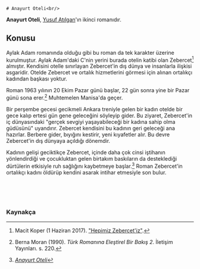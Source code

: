     # Anayurt Oteli<br/> 

**Anayurt Oteli**, [Yusuf Atılgan](https://tr.wikipedia.org/wiki/Yusuf_At%C4%B1lgan)'ın ikinci romanıdır.

## Konusu

Aylak Adam romanında olduğu gibi bu roman da tek karakter üzerine kurulmuştur. Aylak Adam'daki C'nin yerini burada otelin katibi olan Zebercet[^1] almıştır. Kendisini otelle sınırlayan Zebercet'in dış dünya ve insanlarla ilişkisi asgaridir. Otelde Zebercet ve ortalık hizmetlerini görmesi için alınan ortalıkçı kadından başkası yoktur.

Roman 1963 yılının 20 Ekim Pazar günü başlar, 22 gün sonra yine bir Pazar günü sona erer.[^2] Muhtemelen Manisa'da geçer.

Bir perşembe gecesi gecikmeli Ankara treniyle gelen bir kadın otelde bir gece kalıp ertesi gün gene geleceğini söyleyip gider. Bu ziyaret, Zebercet'in iç dünyasındaki "gerçek sevgiyi yaşayabileceği bir kadına sahip olma güdüsünü" uyandırır. Zebercet kendisini bu kadının geri geleceği ana hazırlar. Berbere gider, bıyığını kestirir, yeni kıyafetler alır. Bu devre Zebercet'in dış dünyaya açıldığı dönemdir.

Kadının gelişi geciktikçe Zebercet, içinde daha çok cinsi iştihanın yönlendirdiği ve çocukluktan gelen birtakım baskıların da desteklediği dürtülerin etkisiyle ruh sağlığını kaybetmeye başlar.[^3] Roman Zebercet'in ortalıkçı kadını öldürüp kendini asarak intihar etmesiyle son bulur.

<br/><br/><br/>
### Kaynakça

[^1]: Macit Koper (1 Haziran 2017). ["Hepimiz Zebercet'iz"](https://web.archive.org/web/20170606132023/https://t24.com.tr/k24/yazi/hepimiz-zebercetiz,1246).

[^2]: Berna Moran (1990). *Türk Romanına Eleştirel Bir Bakış 2*. İletişim Yayınları. s. 220.

[^3]: [*Anayurt Oteli*](http://www.turkedebiyati.org/kitap_ozetleri/anayurt_oteli.html)
